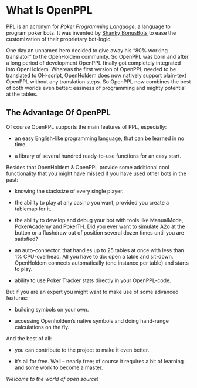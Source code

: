 # What Is OpenPPL

PPL is an acronym for *Poker Programming Language*, a language to
program poker bots. It was invented by [Shanky
BonusBots](http://www.bonusbots.com) to ease the customization of their
proprietary bot-logic.

One day an unnamed hero decided to give away his “80% working
translator” to the OpenHoldem community. So OpenPPL was born and after a
long period of development OpenPPL finally got completely integrated
into OpenHoldem. Whereas the first version of OpenPPL needed to be
translated to OH-script, OpenHoldem does now natively support plain-text
OpenPPL without any translation steps. So OpenPPL now combines the best
of both worlds even better: easiness of programming and mighty potential
at the tables.

## The Advantage Of OpenPPL

Of course OpenPPL supports the main features of PPL, especially:

- an easy English-like programming language, that can be learned in no
  time.

- a library of several hundred ready-to-use functions for an easy start.

Besides that OpenHoldem & OpenPPL provide some additional cool
functionality that you might have missed if you have used other bots in
the past:

- knowing the stacksize of every single player.

- the ability to play at any casino you want, provided you create a
  tablemap for it.

- the ability to develop and debug your bot with tools like ManualMode,
  PokerAcademy and PokerTH. Did you ever want to simulate A2o at the
  button or a flushdraw out of position several dozen times until you
  are satisfied?

- an auto-connector, that handles up to 25 tables at once with less than
  1% CPU-overhead. All you have to do: open a table and sit-down.
  OpenHoldem connects automatically (one instance per table) and starts
  to play.

- ability to use Poker Tracker stats directly in your OpenPPL-code.

But if you are an expert you might want to make use of some advanced
features:

- building symbols on your own.

- accessing Openholdem’s native symbols and doing hand-range
  calculations on the fly.

And the best of all:

- you can contribute to the project to make it even better.

- it’s all for free. Well – nearly free; of course it requires a bit of
  learning and some work to become a master.

*Welcome to the world of open source!*
